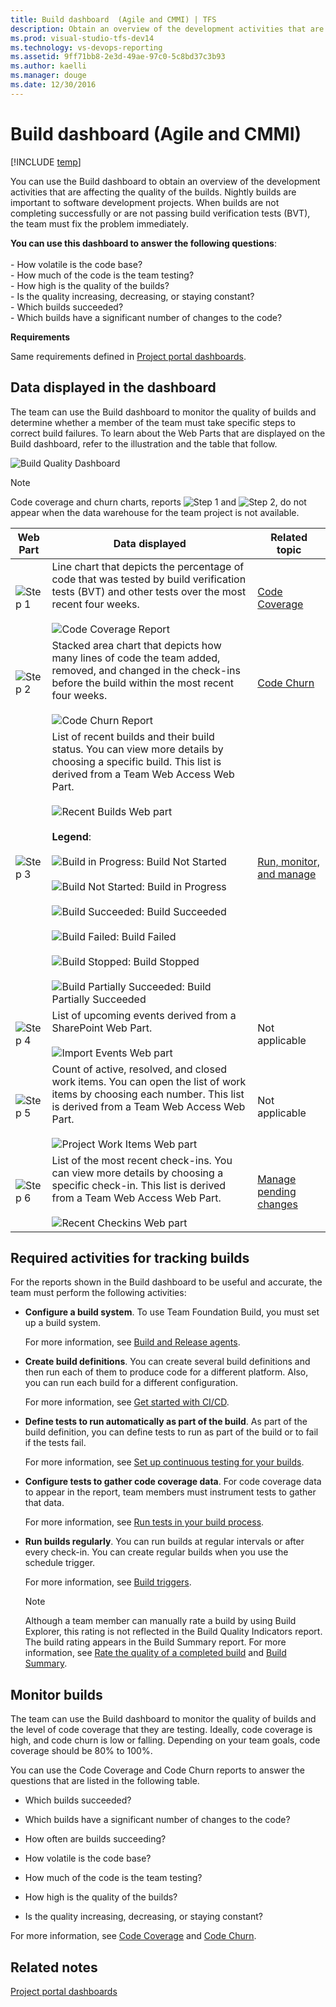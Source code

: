 ```yaml
---
title: Build dashboard  (Agile and CMMI) | TFS
description: Obtain an overview of the development activities that are affecting the quality of the builds - Team Foundation Server (TFS)
ms.prod: visual-studio-tfs-dev14
ms.technology: vs-devops-reporting
ms.assetid: 9ff71bb8-2e3d-49ae-97c0-5c8bd37c3b93
ms.author: kaelli
ms.manager: douge
ms.date: 12/30/2016
---
```

# Build dashboard  (Agile and CMMI)

[!INCLUDE [temp](../_shared/tfs-header-17-15.md)]

You can use the Build dashboard to obtain an overview of the development activities that are affecting the quality of the builds. Nightly builds are important to software development projects. When builds are not completing successfully or are not passing build verification tests (BVT), the team must fix the problem immediately.  
  
**You can use this dashboard to answer the following questions**:<br /><br /> -   How volatile is the code base?<br />-   How much of the code is the team testing?<br />-   How high is the quality of the builds?<br />-   Is the quality increasing, decreasing, or staying constant?<br />-   Which builds succeeded?<br />-   Which builds have a significant number of changes to the code? 
  
 **Requirements**  
  
 Same requirements defined in [Project portal dashboards](project-portal-dashboards.md).  
  
##  <a name="Data"></a> Data displayed in the dashboard  
 The team can use the Build dashboard to monitor the quality of builds and determine whether a member of the team must take specific steps to correct build failures. To learn about the Web Parts that are displayed on the Build dashboard, refer to the illustration and the table that follow.  
  
 ![Build Quality Dashboard](_img/procguid_dashboard_buildquality.png "ProcGuid_Dashboard_BuildQuality")  
  
> [!NOTE]
>  Code coverage and churn charts, reports ![Step 1](_img/procguid_1.png "ProcGuid_1") and ![Step 2](_img/procguid_2.png "ProcGuid_2"), do not appear when the data warehouse for the team project is not available.  
  
|Web Part|Data displayed|Related topic|  
|--------------|--------------------|-------------------|  
|![Step 1](_img/procguid_1.png "ProcGuid_1")|Line chart that depicts the percentage of code that was tested by build verification tests (BVT) and other tests over the most recent four weeks.<br /><br /> ![Code Coverage Report](_img/procguid_codecoverage.png "ProcGuid_CodeCoverage")|[Code Coverage](../excel/code-coverage-excel-report.md)|  
|![Step 2](_img/procguid_2.png "ProcGuid_2")|Stacked area chart that depicts how many lines of code the team added, removed, and changed in the check-ins before the build within the most recent four weeks.<br /><br /> ![Code Churn Report](_img/procguid_codechurn.png "ProcGuid_CodeChurn")|[Code Churn](../excel/code-churn-excel-report.md)|  
|![Step 3](_img/procguid_3.png "ProcGuid_3")|List of recent builds and their build status. You can view more details by choosing a specific build. This list is derived from a Team Web Access Web Part.<br /><br /> ![Recent Builds Web part](_img/twsa_dashbuilds.png "TWSA_DashBuilds")<br /><br /> **Legend**:<br /><br /> ![Build in Progress](_img/icon_buildstatus_1.gif "Icon_BuildStatus_1"): Build Not Started<br /><br /> ![Build Not Started](_img/icon_buildstatus_2.gif "Icon_BuildStatus_2"): Build in Progress<br /><br /> ![Build Succeeded](_img/icon_buildstatus_3.gif "Icon_BuildStatus_3"): Build Succeeded<br /><br /> ![Build Failed](_img/icon_buildstatus_4.gif "Icon_BuildStatus_4"): Build Failed<br /><br /> ![Build Stopped](_img/icon_buildstatus_5.gif "Icon_BuildStatus_5"): Build Stopped<br /><br /> ![Build Partially Succeeded](_img/icon_buildstatus_6.gif "Icon_BuildStatus_6"): Build Partially Succeeded|[Run, monitor, and manage](../../build-release/overview.md)|  
|![Step 4](_img/procguid_4.png "ProcGuid_4")|List of upcoming events derived from a SharePoint Web Part.<br /><br /> ![Import Events Web part](_img/sharepoint_dashboard.png "SharePoint_Dashboard")|Not applicable|  
|![Step 5](_img/procguid_6.png "ProcGuid_6")|Count of active, resolved, and closed work items. You can open the list of work items by choosing each number. This list is derived from a Team Web Access Web Part.<br /><br /> ![Project Work Items Web part](_img/twsa_dashprojectwi.png "TWSA_DashProjectWI")|Not applicable|  
|![Step 6](_img/procguid_6a.png "ProcGuid_6a")|List of the most recent check-ins. You can view more details by choosing a specific check-in. This list is derived from a Team Web Access Web Part.<br /><br /> ![Recent Checkins Web part](_img/twsa_dashcheckins.png "TWSA_DashCheckins")|[Manage pending changes](../../tfvc/develop-code-manage-pending-changes.md)|  
  
##  <a name="Activities"></a> Required activities for tracking builds  
 For the reports shown in the Build dashboard to be useful and accurate, the team must perform the following activities:  
  
-   **Configure a build system**. To use Team Foundation Build, you must set up a build system.  
  
     For more information, see [Build and Release agents](../../build-release/concepts/agents/agents.md).
  
-   **Create build definitions**. You can create several build definitions and then run each of them to produce code for a different platform. Also, you can run each build for a different configuration.  
  
     For more information, see [Get started with CI/CD](../../build-release/actions/ci-cd-part-1.md).
  
-   **Define tests to run automatically as part of the build**. As part of the build definition, you can define tests to run as part of the build or to fail if the tests fail.  
  
     For more information, see [Set up continuous testing for your builds](../../build-release/test/set-up-continuous-testing-builds.md).
  
-   **Configure tests to gather code coverage data**. For code coverage data to appear in the report, team members must instrument tests to gather that data.  
  
     For more information, see [Run tests in your build process](../../build-release/test/test-build.md).
  
-   **Run builds regularly**. You can run builds at regular intervals or after every check-in. You can create regular builds when you use the schedule trigger.  
  
     For more information, see [Build triggers](../../build-release/define/triggers.md).
  
    > [!NOTE]
    >  Although a team member can manually rate a build by using Build Explorer, this rating is not reflected in the Build Quality Indicators report. The build rating appears in the Build Summary report. For more information, see [Rate the quality of a completed build](https://msdn.microsoft.com/library/ms181734.aspx) and [Build Summary](../sql-reports/build-summary-report.md).  
  
##  <a name="Using"></a> Monitor builds  
 The team can use the Build dashboard to monitor the quality of builds and the level of code coverage that they are testing. Ideally, code coverage is high, and code churn is low or falling. Depending on your team goals, code coverage should be 80% to 100%.  
  
 You can use the Code Coverage and Code Churn reports to answer the questions that are listed in the following table.  
  
-   Which builds succeeded?  
  
-   Which builds have a significant number of changes to the code?  
  
-   How often are builds succeeding?  
  
-   How volatile is the code base?  
  
-   How much of the code is the team testing?  
  
-   How high is the quality of the builds?  
  
-   Is the quality increasing, decreasing, or staying constant?  
  
 For more information, see [Code Coverage](../excel/code-coverage-excel-report.md) and [Code Churn](../excel/code-churn-excel-report.md).  
  
## Related notes 
 [Project portal dashboards](project-portal-dashboards.md)
